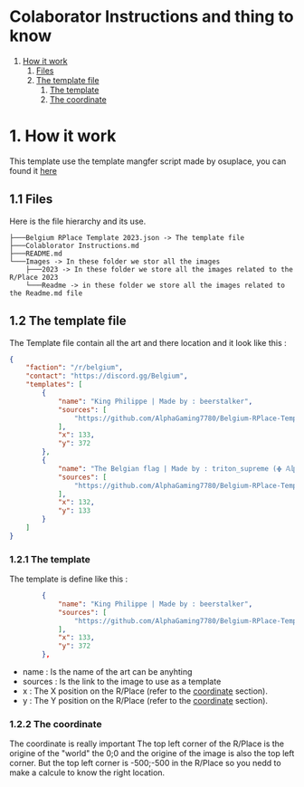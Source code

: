 # Colaborator Instructions and thing to know

1. [How it work](#1-how-it-work)
    1. [Files](#11-files)
    2. [The template file](#12-the-template-file)
        1. [The template](#121-the-template)
        2. [The coordinate](#122-the-coordinate)
<!-- 2. [thing to know](#thing to know)
    1. [Size of the image](#size-of-the-images)
    2. [Color use in R/Place](#color-use-in-rplace)
3. [Good practice(maybe)]() -->

# 1. How it work
This template use the template mangfer script made by osuplace, you can found it [here](https://github.com/osuplace/templateManager)
## 1.1 Files
Here is the file hierarchy and its use.
```
├───Belgium RPlace Template 2023.json -> The template file
├───Colablorator Instructions.md
├───README.md
└───Images -> In these folder we stor all the images
    ├───2023 -> In these folder we store all the images related to the R/Place 2023
    └───Readme -> in these folder we store all the images related to the Readme.md file
```
## 1.2 The template file
The Template file contain all the art and there location and it look like this : 
```json
{
    "faction": "/r/belgium",
    "contact": "https://discord.gg/Belgium",
    "templates": [
        {
            "name": "King Philippe | Made by : beerstalker",
            "sources": [
                "https://github.com/AlphaGaming7780/Belgium-RPlace-Template-2023/blob/main/Images/2023/fp.png?raw=true"
            ],
            "x": 133,
            "y": 372
        },
        {
            "name": "The Belgian flag | Made by : triton_supreme (ᚖ 𝔸𝕝𝕡𝕙𝕒 𝔾𝕒𝕞𝕚𝕟𝕘 ᚖ)",
            "sources": [
                "https://github.com/AlphaGaming7780/Belgium-RPlace-Template-2023/blob/main/Images/2023/FLAG.png?raw=true"
            ],
            "x": 132,
            "y": 133
        }
    ]
}
```
### 1.2.1 The template
The template is define like this : 
```json
        {
            "name": "King Philippe | Made by : beerstalker",
            "sources": [
                "https://github.com/AlphaGaming7780/Belgium-RPlace-Template-2023/blob/main/Images/2023/fp.png?raw=true"
            ],
            "x": 133,
            "y": 372
        },
```
* name : Is the name of the art can be anyhting
* sources : Is the link to the image to use as a template
* x : The X position on the R/Place (refer to the [coordinate](#122-the-coordinate) section).
* y : The Y position on the R/Place (refer to the [coordinate](#122-the-coordinate) section).

### 1.2.2 The coordinate
The coordinate is really important
The top left corner of the R/Place is the origine of the "world" the 0;0
and the origine of the image is also the top left corner.
But the top left corner is -500;-500 in the R/Place so you nedd to make a calcule to know the right location.